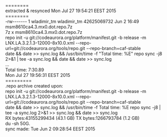 <br>
<br>
<br>========
<br> extracted & resynced Mon Jul 27 19:54:21 EEST 2015 
<br>========
<br>-rw------- 1 wladimir_tm wladimir_tm 42625069732 Jun  2 16:49 msm8610ca4.3.mx0.dot.repo.7z
<br>7z x msm8610ca4.3.mx0.dot.repo.7z
<br>repo init -u git://codeaurora.org/platform/manifest.git -b release -m LNX.LA.3.2.1.3-12000-8x10.0.xml --repo-url=git://codeaurora.org/tools/repo.git --repo-branch=caf-stable
<br>date && date >> sync.log && /usr/bin/time -f "Total time: %E" repo sync -j8 2>&1 | tee -a sync.log && date && date >> sync.log
<br>...
<br>Total time: 7:30.89
<br>Mon Jul 27 19:56:31 EEST 2015
<br>=========
<br> .repo archive created upon:
<br>repo init -u git://codeaurora.org/platform/manifest.git -b release -m LNX.LA.3.2.1.3-12000-8x10.0.xml --repo-url=git://codeaurora.org/tools/repo.git --repo-branch=caf-stable
<br>date && date >> sync.log && /usr/bin/time -f Total time: %E repo sync -j8 | tee -a sync.log 2>&1 >> sync.log && date >> sync.log
<br>RX bytes:43155299434 (43.1 GB)  TX bytes:1266793784 (1.2 GB)
<br>du -sh 50G.
<br>sync made: Tue Jun  2 09:28:54 EEST 2015
